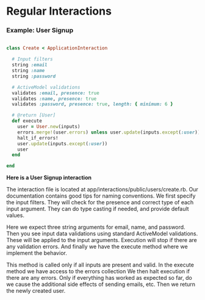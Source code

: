 # Regular Interactions

### Example: User Signup

```ruby

class Create < ApplicationInteraction

  # Input filters
  string :email
  string :name
  string :password

  # ActiveModel validations
  validates :email, presence: true
  validates :name, presence: true
  validates :password, presence: true, length: { minimum: 6 }

  # @return [User]
  def execute
    user = User.new(inputs)
    errors.merge!(user.errors) unless user.update(inputs.except(:user))
    halt_if_errors!
    user.update(inputs.except(:user))
    user
  end

end
```

**Here is a User Signup interaction**

The interaction file is located at app/interactions/public/users/create.rb. Our documentation contains good tips for
naming conventions.
We first specify the input filters. They will check for the presence and correct type of each input argument. They can
do type casting if needed, and provide default values.

Here we expect three string arguments for email, name, and password.
Then you see input data validations using standard ActiveModel validations. These will be applied to the input
arguments. Execution will stop if there are any validation errors.
And finally we have the execute method where we implement the behavior.

This method is called only if all inputs are present and valid.
In the execute method we have access to the errors collection
We then halt execution if there are any errors.
Only if everything has worked as expected so far, do we cause the additional side effects of sending emails, etc.
Then we return the newly created user.
